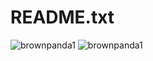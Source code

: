 # README.txt
![brownpanda1](https://github-readme-stats.vercel.app/api?username=brownpanda1a&show_icons=true&theme=gruvbox)
![brownpanda1](https://github-readme-stats.vercel.app/api?username=brownpanda1&show_icons=true&theme=radical)
